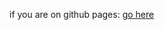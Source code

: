 if you are on github pages: [go here](https://github.com/kottmanj/talks_and_material/tree/main/qai2022/code)
